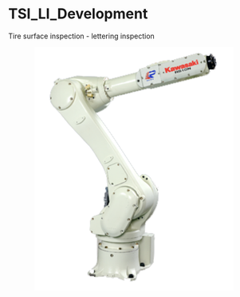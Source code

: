 # TSI_LI_Development
Tire surface inspection - lettering inspection




<p align="center">
    <img src="https://github.com/Patrik-654123/TSI_LI_Development/blob/master/Dokumenty/KawasakiRS010N.png" width="400" title="Change">
</p>
